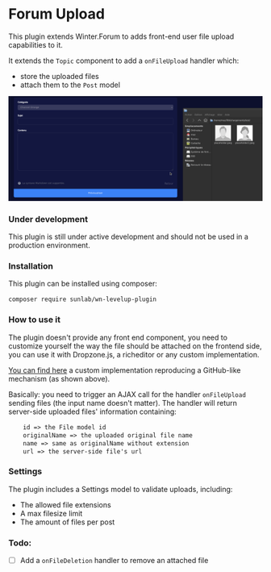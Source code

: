 # Forum Upload
This plugin extends Winter.Forum to adds front-end user file upload capabilities to it.

It extends the `Topic` component to add a `onFileUpload` handler which:
- store the uploaded files
- attach them to the `Post` model

![File upload Preview](file-upload-preview.gif)

### Under development
This plugin is still under active development and should not be used in a production environment.

### Installation
This plugin can be installed using composer:

```terminal
composer require sunlab/wn-levelup-plugin
```

### How to use it
The plugin doesn't provide any front end component,
you need to customize yourself the way the file should be attached on the frontend side, you can use it with Dropzone.js, a richeditor or any custom implementation.

[You can find here](https://gist.github.com/RomainMazB/b93fa2d1df7f93730c2f67ef13a6bed6) a custom implementation reproducing a GitHub-like mechanism (as shown above).

Basically: you need to trigger an AJAX call for the handler `onFileUpload` sending files (the input name doesn't matter).
The handler will return server-side uploaded files' information containing:
```
    id => the File model id
    originalName => the uploaded original file name
    name => same as originalName without extension
    url => the server-side file's url
```

### Settings
The plugin includes a Settings model to validate uploads, including:
- The allowed file extensions
- A max filesize limit
- The amount of files per post

### Todo:
- [ ] Add a `onFileDeletion` handler to remove an attached file

